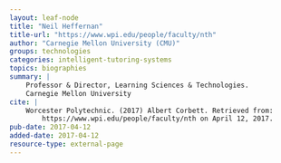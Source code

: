 ```yaml
---
layout: leaf-node
title: "Neil Heffernan"
title-url: "https://www.wpi.edu/people/faculty/nth"
author: "Carnegie Mellon University (CMU)"
groups: technologies
categories: intelligent-tutoring-systems
topics: biographies
summary: |
    Professor & Director, Learning Sciences & Technologies.
    Carnegie Mellon University
cite: |
    Worcester Polytechnic. (2017) Albert Corbett. Retrieved from:
        https://www.wpi.edu/people/faculty/nth on April 12, 2017.
pub-date: 2017-04-12
added-date: 2017-04-12
resource-type: external-page
---
```


